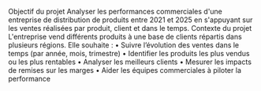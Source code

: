 Objectif du projet
Analyser les performances commerciales d'une entreprise de distribution de produits entre 2021 et 2025 en s'appuyant sur les ventes réalisées par produit, client et dans le temps.
Contexte du projet
L'entreprise vend différents produits à une base de clients répartis dans plusieurs régions. Elle souhaite :
•	Suivre l’évolution des ventes dans le temps (par année, mois, trimestre)
•	Identifier les produits les plus vendus ou les plus rentables
•	Analyser les meilleurs clients
•	Mesurer les impacts de remises sur les marges
•	Aider les équipes commerciales à piloter la performance
